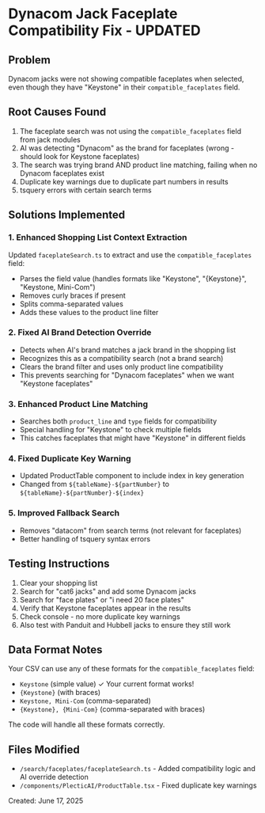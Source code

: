 # Dynacom Jack Faceplate Compatibility Fix - UPDATED

## Problem
Dynacom jacks were not showing compatible faceplates when selected, even though they have "Keystone" in their `compatible_faceplates` field.

## Root Causes Found
1. The faceplate search was not using the `compatible_faceplates` field from jack modules
2. AI was detecting "Dynacom" as the brand for faceplates (wrong - should look for Keystone faceplates)
3. The search was trying brand AND product line matching, failing when no Dynacom faceplates exist
4. Duplicate key warnings due to duplicate part numbers in results
5. tsquery errors with certain search terms

## Solutions Implemented

### 1. Enhanced Shopping List Context Extraction
Updated `faceplateSearch.ts` to extract and use the `compatible_faceplates` field:
- Parses the field value (handles formats like "Keystone", "{Keystone}", "Keystone, Mini-Com")
- Removes curly braces if present
- Splits comma-separated values
- Adds these values to the product line filter

### 2. Fixed AI Brand Detection Override
- Detects when AI's brand matches a jack brand in the shopping list
- Recognizes this as a compatibility search (not a brand search)
- Clears the brand filter and uses only product line compatibility
- This prevents searching for "Dynacom faceplates" when we want "Keystone faceplates"

### 3. Enhanced Product Line Matching
- Searches both `product_line` and `type` fields for compatibility
- Special handling for "Keystone" to check multiple fields
- This catches faceplates that might have "Keystone" in different fields

### 4. Fixed Duplicate Key Warning
- Updated ProductTable component to include index in key generation
- Changed from `${tableName}-${partNumber}` to `${tableName}-${partNumber}-${index}`

### 5. Improved Fallback Search
- Removes "datacom" from search terms (not relevant for faceplates)
- Better handling of tsquery syntax errors

## Testing Instructions

1. Clear your shopping list
2. Search for "cat6 jacks" and add some Dynacom jacks
3. Search for "face plates" or "i need 20 face plates"
4. Verify that Keystone faceplates appear in the results
5. Check console - no more duplicate key warnings
6. Also test with Panduit and Hubbell jacks to ensure they still work

## Data Format Notes

Your CSV can use any of these formats for the `compatible_faceplates` field:
- `Keystone` (simple value) ✓ Your current format works!
- `{Keystone}` (with braces)
- `Keystone, Mini-Com` (comma-separated)
- `{Keystone}, {Mini-Com}` (comma-separated with braces)

The code will handle all these formats correctly.

## Files Modified
- `/search/faceplates/faceplateSearch.ts` - Added compatibility logic and AI override detection
- `/components/PlecticAI/ProductTable.tsx` - Fixed duplicate key warnings

Created: June 17, 2025